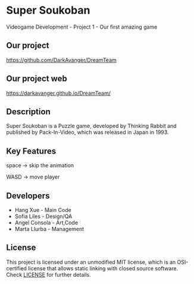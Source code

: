 # Super Soukoban
Videogame Development - Project 1 - Our first amazing game

## Our project
https://github.com/DarkAvanger/DreamTeam
## Our project web
https://darkavanger.github.io/DreamTeam/
## Description
Super Soukoban is a Puzzle game, developed by Thinking Rabbit and published by Pack-In-Video, which was released in Japan in 1993.

## Key Features
space -> skip the animation 

WASD -> move player
 
## Developers
 - Hang Xue - Main Code
 - Sofia Liles - Design/QA
 - Angel Consola - Art,Code
 - Marta Llurba - Management

## License
This project is licensed under an unmodified MIT license, which is an OSI-certified license that allows static linking with closed source software. Check [LICENSE](LICENSE) for further details.

